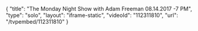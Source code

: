 {
    "title": "The Monday Night Show with Adam Freeman 08.14.2017 -7 PM",
    "type": "solo",
    "layout": "iframe-static",
    "videoId": "112311810",
    "url": "\/tvpembed\/112311810"
}
